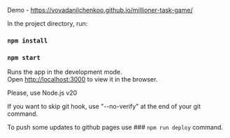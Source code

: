 Demo - <a href="https://vovadanilchenkoo.github.io/millioner-task-game/" target="_blank">https://vovadanilchenkoo.github.io/millioner-task-game/</a>

In the project directory, run:

### `npm install`
### `npm start`

Runs the app in the development mode.\
Open [http://localhost:3000](http://localhost:3000) to view it in the browser.

Please, use Node.js v20

If you want to skip git hook, use "--no-verify" at the end of your git command.

To push some updates to github pages use ### `npm run deploy` command.